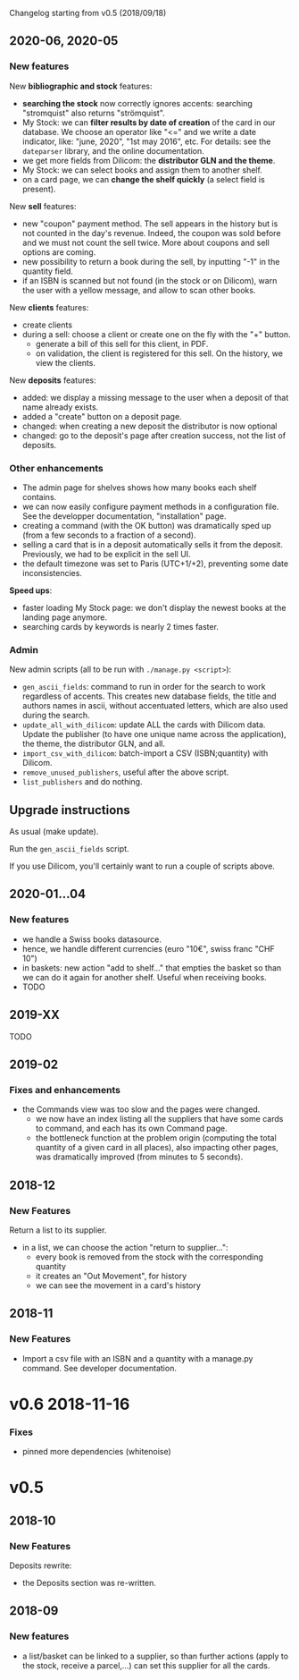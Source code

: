 Changelog starting from v0.5 (2018/09/18)

## 2020-06, 2020-05

### New features

New **bibliographic and stock** features:

- **searching the stock** now correctly ignores accents: searching
  "stromquist" also returns "strömquist".
- My Stock: we can **filter results by date of creation** of the card in
  our database. We choose an operator like "<=" and we write a date
  indicator, like: "june, 2020", "1st may 2016", etc. For details: see the
  `dateparser` library, and the online documentation.
- we get more fields from Dilicom: the **distributor GLN and the theme**.
- My Stock: we can select books and assign them to another shelf.
- on a card page, we can **change the shelf quickly** (a select field is present).

New **sell** features:

- new "coupon" payment method. The sell appears in the history but is
  not counted in the day's revenue. Indeed, the coupon was sold before
  and we must not count the sell twice. More about coupons and sell
  options are coming.
- new possibility to return a book during the sell, by inputting "-1" in the quantity field.
- if an ISBN is scanned but not found (in the stock or on Dilicom), warn the user with a yellow message, and allow to scan other books.

New **clients** features:

- create clients
- during a sell: choose a client or create one on the fly with the "+" button.
  - generate a bill of this sell for this client, in PDF.
  - on validation, the client is registered for this sell. On the
    history, we view the clients.

New **deposits** features:

- added: we display a missing message to the user when a deposit of that name already exists.
- added a "create" button on a deposit page.
- changed: when creating a new deposit the distributor is now optional
- changed: go to the deposit's page after creation success, not the list of deposits.


### Other enhancements

- The admin page for shelves shows how many books each shelf contains.
- we can now easily configure payment methods in a configuration
  file. See the developper documentation, "installation" page.
- creating a command (with the OK button) was dramatically sped up
  (from a few seconds to a fraction of a second).
- selling a card that is in a deposit automatically sells it from the
  deposit. Previously, we had to be explicit in the sell UI.
- the default timezone was set to Paris (UTC+1/+2), preventing some
  date inconsistencies.

**Speed ups**:

- faster loading My Stock page: we don't display the newest books at the
  landing page anymore.
- searching cards by keywords is nearly 2 times faster.


### Admin

New admin scripts (all to be run with `./manage.py <script>`):

- `gen_ascii_fields`: command to run in order for the search to work
  regardless of accents. This creates new database fields, the title
  and authors names in ascii, without accentuated letters, which are
  also used during the search.
- `update_all_with_dilicom`: update ALL the cards with Dilicom
  data. Update the publisher (to have one unique name across the
  application), the theme, the distributor GLN, and all.
- `import_csv_with_dilicom`: batch-import a CSV (ISBN;quantity) with
  Dilicom.
- `remove_unused_publishers`, useful after the above script.
- `list_publishers` and do nothing.

## Upgrade instructions

As usual (make update).

Run the `gen_ascii_fields` script.

If you use Dilicom, you'll certainly want to run a couple of scripts above.


## 2020-01…04

### New features

- we handle a Swiss books datasource.
- hence, we handle different currencies (euro "10€", swiss franc "CHF 10")
- in baskets: new action "add to shelf…" that empties the basket so
  than we can do it again for another shelf. Useful when receiving
  books.
- TODO

## 2019-XX

TODO


## 2019-02

### Fixes and enhancements

- the Commands view was too slow and the pages were changed.
  * we now have an index listing all the suppliers that have some cards to command, and each has its own Command page.
  * the bottleneck function at the problem origin (computing the total
    quantity of a given card in all places), also impacting other
    pages, was dramatically improved (from minutes to 5 seconds).

## 2018-12

### New Features

Return a list to its supplier.

- in a list, we can choose the action "return to supplier…":
  - every book is removed from the stock with the corresponding quantity
  - it creates an "Out Movement", for history
  - we can see the movement in a card's history


## 2018-11

### New Features

- Import a csv file with an ISBN and a quantity with a manage.py
command. See developer documentation.


# v0.6 2018-11-16

### Fixes

- pinned more dependencies (whitenoise)


# v0.5

## 2018-10

### New Features

Deposits rewrite:

- the Deposits section was re-written.


## 2018-09

### New features

- a list/basket can be linked to a supplier, so than further actions
  (apply to the stock, receive a parcel,…) can set this supplier for
  all the cards.
